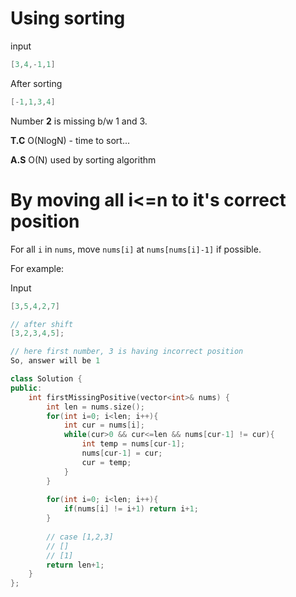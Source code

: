 # Using sorting
input
```cpp
[3,4,-1,1]
```
 
After sorting
```cpp
[-1,1,3,4]
```

Number **2** is missing b/w 1 and 3.

**T.C** O(NlogN) - time to sort...

**A.S** O(N) used by sorting algorithm

# By moving all i<=n to it's correct position

For all `i` in `nums`, move `nums[i]` at `nums[nums[i]-1]` if possible.

For example:

Input
```cpp
[3,5,4,2,7]

// after shift
[3,2,3,4,5];

// here first number, 3 is having incorrect position
So, answer will be 1
```
```cpp
class Solution {
public:
    int firstMissingPositive(vector<int>& nums) {
        int len = nums.size();
        for(int i=0; i<len; i++){
            int cur = nums[i];
            while(cur>0 && cur<=len && nums[cur-1] != cur){
                int temp = nums[cur-1];
                nums[cur-1] = cur;
                cur = temp;
            }
        }
        
        for(int i=0; i<len; i++){
            if(nums[i] != i+1) return i+1;
        }
        
        // case [1,2,3]
        // []
        // [1]
        return len+1;
    }
};
```
